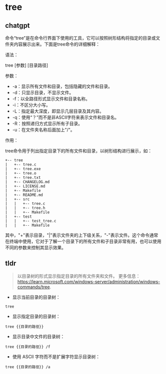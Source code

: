 # tree 
## chatgpt 
命令“tree”是在命令行界面下使用的工具，它可以按照树形结构将指定的目录或文件夹内容展示出来。下面是tree命令的详细解释：

语法：

tree [参数] [目录路径]

参数：

- -a：显示所有文件和目录，包括隐藏的文件和目录。
- -d：只显示目录，不显示文件。
- -f：以全路径形式显示文件和目录名称。
- -i：不区分大小写。
- -L：指定最大深度，即显示几层目录及其内容。
- -q：使用“？”而不是非ASCII字符来表示文件和目录名。
- -R：按照递归方式显示所有子目录。
- -u：在文件夹名称后面加上"/"。

作用：

tree命令用于列出指定目录下的所有文件和目录，以树形结构进行展示，如：

```
+-- tree
|   +-- tree.c
|   +-- tree.exe
|   +-- tree.o
|   +-- tree.txt
|   +-- CHANGELOG.md
|   +-- LICENSE.md
|   +-- Makefile
|   +-- README.md
|   +-- src
|   |   +-- tree.c
|   |   +-- tree.h
|   |   +-- Makefile
|   +-- test
|   |   +-- test_tree.c
|   |   +-- Makefile
```

其中，"+"表示目录，"|"表示文件夹的上下级关系，"-"表示文件。这个命令通常在终端中使用，它对于了解一个目录下的所有文件和子目录非常有用，也可以使用不同的参数来控制其显示效果。 

## tldr 
 
> 以目录树的形式显示指定目录的所有文件夹和文件。
> 更多信息：<https://learn.microsoft.com/windows-server/administration/windows-commands/tree>.

- 显示当前目录的目录树：

`tree`

- 显示指定目录的目录树：

`tree {{目录的路径}}`

- 显示目录中文件的目录树：

`tree {{目录的路径}} /f`

- 使用 ASCII 字符而不是扩展字符显示目录树：

`tree {{目录的路径}} /a`
